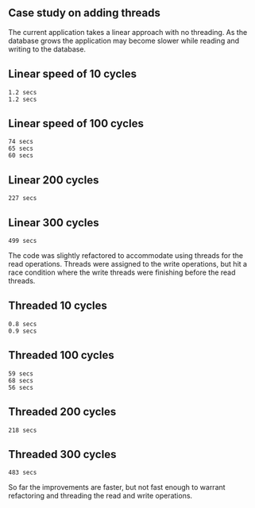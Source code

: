 ## Case study on adding threads
The current application takes a linear approach with no threading. As the database grows 
the application may become slower while reading and writing to the database. 

## Linear speed of 10 cycles
```
1.2 secs
1.2 secs
```
## Linear speed of 100 cycles
```
74 secs
65 secs
60 secs
```
## Linear 200 cycles
```
227 secs
```
## Linear 300 cycles
```
499 secs
```
The code was slightly refactored to accommodate using threads for the read operations. Threads were assigned to the write operations, but hit a race condition where the write threads were finishing before the read threads.  
## Threaded 10 cycles
```
0.8 secs
0.9 secs
```
## Threaded 100 cycles
```
59 secs
68 secs
56 secs
```
## Threaded 200 cycles
```
218 secs
```
## Threaded 300 cycles
```
483 secs
```
So far the improvements are faster, but not fast enough to warrant refactoring and threading the read and write operations. 



